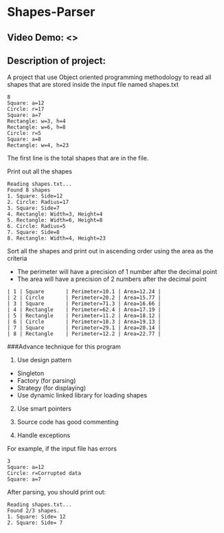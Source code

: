 # Shapes-Parser
## Video Demo:  <>
## Description of project:
A project that use Object oriented programming methodology to read all shapes that are stored inside the input file named shapes.txt

```
8
Square: a=12
Circle: r=17
Square: a=7
Rectangle: w=3, h=4
Rectangle: w=6, h=8
Circle: r=5
Square: a=8
Rectangle: w=4, h=23
```
The first line is the total shapes that are in the file.


 Print out all the shapes
 ```
Reading shapes.txt...
Found 8 shapes
1. Square: Side=12
2. Circle: Radius=17
3. Square: Side=7
4. Rectangle: Width=3, Height=4
5. Rectangle: Width=6, Height=8
6. Circle: Radius=5
7. Square: Side=8
8. Rectangle: Width=4, Height=23
```
Sort all the shapes and print out in ascending order using the area as the criteria
- The perimeter will have a precision of 1 number after the decimal point
- The area will have a precision of 2 numbers after the decimal point
```
| 1 | Square       | Perimeter=10.1 | Area=12.24 |
| 2 | Circle       | Perimeter=20.2 | Area=15.77 |
| 3 | Square       | Perimeter=71.3 | Area=16.66 |
| 4 | Rectangle    | Perimeter=62.4 | Area=17.19 |
| 5 | Rectangle    | Perimeter=11.2 | Area=18.12 |
| 6 | Circle       | Perimeter=18.3 | Area=19.13 |
| 7 | Square       | Perimeter=29.1 | Area=20.14 |
| 8 | Rectangle    | Perimeter=12.2 | Area=22.77 |
```
###Advance technique for this program
1. Use design pattern

- Singleton 
- Factory (for parsing)
- Strategy (for displaying) 
- Use dynamic linked library for loading shapes

2. Use smart pointers 

3. Source code has good commenting 

4. Handle exceptions 

For example, if the input file has errors
```
3
Square: a=12
Circle: r=Corrupted data
Square: a=7
```
After parsing, you should print out:
```
Reading shapes.txt...
Found 2/3 shapes.
1. Square: Side= 12
2. Square: Side= 7
```

  

